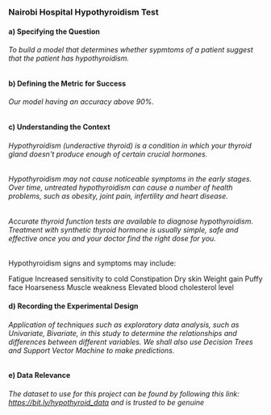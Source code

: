 ### Nairobi Hospital Hypothyroidism Test

#### a) Specifying the Question
###### To build a model that determines whether sypmtoms of a patient suggest that the patient has hypothyroidism.

#### b) Defining the Metric for Success
###### Our model having an accuracy above 90%.

#### c) Understanding the Context
###### Hypothyroidism (underactive thyroid) is a condition in which your thyroid gland doesn't produce enough of certain crucial hormones.

###### Hypothyroidism may not cause noticeable symptoms in the early stages. Over time, untreated hypothyroidism can cause a number of health problems, such as obesity, joint pain, infertility and heart disease.

###### Accurate thyroid function tests are available to diagnose hypothyroidism. Treatment with synthetic thyroid hormone is usually simple, safe and effective once you and your doctor find the right dose for you.

Hypothyroidism signs and symptoms may include:

Fatigue
Increased sensitivity to cold
Constipation
Dry skin
Weight gain
Puffy face
Hoarseness
Muscle weakness
Elevated blood cholesterol level
#### d) Recording the Experimental Design
###### Application of techniques such as exploratory data analysis, such as Univariate, Bivariate, in this study to determine the relationships and differences between different variables. We shall also use Decision Trees and Support Vector Machine to make predictions.

#### e) Data Relevance
###### The dataset to use for this project can be found by following this link: https://bit.ly/hypothyroid_data and is trusted to be genuine